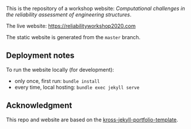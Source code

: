 This is the repository of a workshop website: _Computational challenges in the reliability assessment of engineering structures_.

The live website: https://reliabilityworkshop2020.com

The static website is generated from the `master` branch.

## Deployment notes

To run the website locally (for development):

- only once, first run: `bundle install`
- every time, local hosting: `bundle exec jekyll serve`


## Acknowledgment

This repo and website are based on the [kross-jekyll-portfolio-template](https://github.com/themefisher/kross-jekyll-portfolio-template).